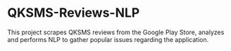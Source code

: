 # QKSMS-Reviews-NLP
This project scrapes QKSMS reviews from the Google Play Store, analyzes and performs NLP to gather popular issues regarding the application.
